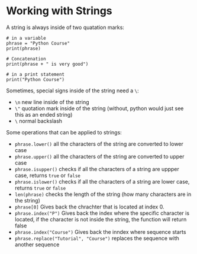 # Working with Strings #

A string is always inside of two quatation marks:

```
# in a variable
phrase = "Python Course"
print(phrase)

# Concatenation
print(phrase + " is very good")

# in a print statement
print("Python Course")
```

Sometimes, special signs inside of the string need a `\`:
- `\n` new line inside of the string
- `\"` quotation mark inside of the string (without, python would just see this as an ended string)
- `\` normal backslash

Some operations that can be applied to strings:
- `phrase.lower()` all the characters of the string are converted to lower case
- `phrase.upper()` all the characters of the string are converted to upper case
- `phrase.isupper()` checks if all the characters of a string are uppper case, returns `true` or `false`
- `phrase.islower()` checks if all the characters of a string are lower case, returns `true` or `false`
- `len(phrase)` checks the length of the string (how many characters are in the string)
- `phrase[0]` Gives back the chrachter that is located at index 0.
- `phrase.index("P")` Gives back the index where the specific character is located, if the character is not inside the string, the function will return false
- `phrase.index("Course")` Gives back the inndex where sequence starts
- `phrase.replace("Tutorial", "Course")` replaces the sequence with another sequence